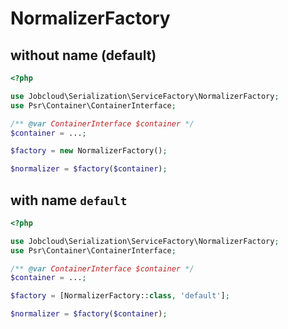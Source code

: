 # NormalizerFactory

## without name (default)

```php
<?php

use Jobcloud\Serialization\ServiceFactory\NormalizerFactory;
use Psr\Container\ContainerInterface;

/** @var ContainerInterface $container */
$container = ...;

$factory = new NormalizerFactory();

$normalizer = $factory($container);
```

## with name `default`

```php
<?php

use Jobcloud\Serialization\ServiceFactory\NormalizerFactory;
use Psr\Container\ContainerInterface;

/** @var ContainerInterface $container */
$container = ...;

$factory = [NormalizerFactory::class, 'default'];

$normalizer = $factory($container);
```
